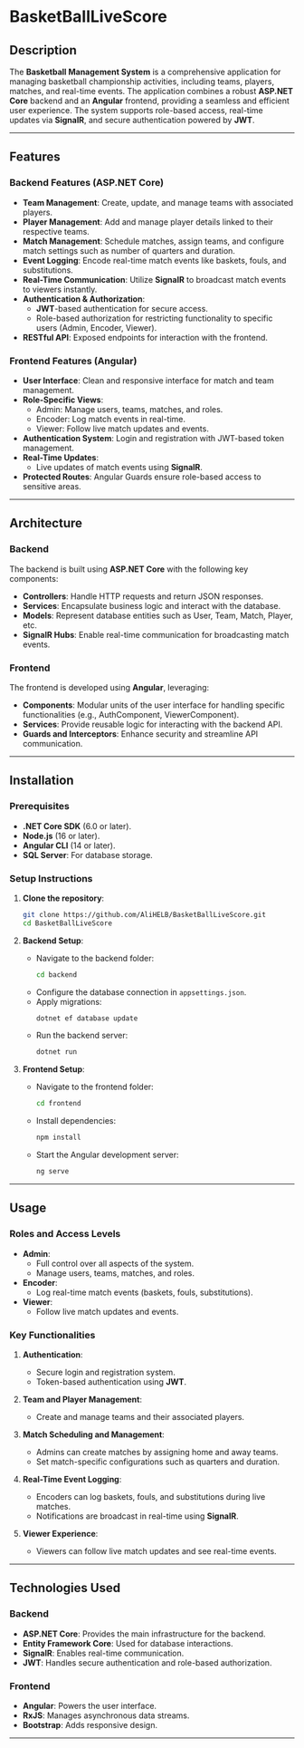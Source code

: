 # BasketBallLiveScore

## Description
The **Basketball Management System** is a comprehensive application for managing basketball championship activities, including teams, players, matches, and real-time events. The application combines a robust **ASP.NET Core** backend and an **Angular** frontend, providing a seamless and efficient user experience. The system supports role-based access, real-time updates via **SignalR**, and secure authentication powered by **JWT**.

---

## Features

### Backend Features (ASP.NET Core)
- **Team Management**: Create, update, and manage teams with associated players.
- **Player Management**: Add and manage player details linked to their respective teams.
- **Match Management**: Schedule matches, assign teams, and configure match settings such as number of quarters and duration.
- **Event Logging**: Encode real-time match events like baskets, fouls, and substitutions.
- **Real-Time Communication**: Utilize **SignalR** to broadcast match events to viewers instantly.
- **Authentication & Authorization**:
  - **JWT**-based authentication for secure access.
  - Role-based authorization for restricting functionality to specific users (Admin, Encoder, Viewer).
- **RESTful API**: Exposed endpoints for interaction with the frontend.

### Frontend Features (Angular)
- **User Interface**: Clean and responsive interface for match and team management.
- **Role-Specific Views**:
  - Admin: Manage users, teams, matches, and roles.
  - Encoder: Log match events in real-time.
  - Viewer: Follow live match updates and events.
- **Authentication System**: Login and registration with JWT-based token management.
- **Real-Time Updates**:
  - Live updates of match events using **SignalR**.
- **Protected Routes**: Angular Guards ensure role-based access to sensitive areas.

---

## Architecture

### Backend
The backend is built using **ASP.NET Core** with the following key components:
- **Controllers**: Handle HTTP requests and return JSON responses.
- **Services**: Encapsulate business logic and interact with the database.
- **Models**: Represent database entities such as User, Team, Match, Player, etc.
- **SignalR Hubs**: Enable real-time communication for broadcasting match events.

### Frontend
The frontend is developed using **Angular**, leveraging:
- **Components**: Modular units of the user interface for handling specific functionalities (e.g., AuthComponent, ViewerComponent).
- **Services**: Provide reusable logic for interacting with the backend API.
- **Guards and Interceptors**: Enhance security and streamline API communication.

---

## Installation

### Prerequisites
- **.NET Core SDK** (6.0 or later).
- **Node.js** (16 or later).
- **Angular CLI** (14 or later).
- **SQL Server**: For database storage.

### Setup Instructions
1. **Clone the repository**:
   ```bash
   git clone https://github.com/AliHELB/BasketBallLiveScore.git
   cd BasketBallLiveScore
   ```

2. **Backend Setup**:
   - Navigate to the backend folder:
     ```bash
     cd backend
     ```
   - Configure the database connection in `appsettings.json`.
   - Apply migrations:
     ```bash
     dotnet ef database update
     ```
   - Run the backend server:
     ```bash
     dotnet run
     ```

3. **Frontend Setup**:
   - Navigate to the frontend folder:
     ```bash
     cd frontend
     ```
   - Install dependencies:
     ```bash
     npm install
     ```
   - Start the Angular development server:
     ```bash
     ng serve
     ```

---

## Usage

### Roles and Access Levels
- **Admin**:
  - Full control over all aspects of the system.
  - Manage users, teams, matches, and roles.
- **Encoder**:
  - Log real-time match events (baskets, fouls, substitutions).
- **Viewer**:
  - Follow live match updates and events.

### Key Functionalities
1. **Authentication**:
   - Secure login and registration system.
   - Token-based authentication using **JWT**.

2. **Team and Player Management**:
   - Create and manage teams and their associated players.

3. **Match Scheduling and Management**:
   - Admins can create matches by assigning home and away teams.
   - Set match-specific configurations such as quarters and duration.

4. **Real-Time Event Logging**:
   - Encoders can log baskets, fouls, and substitutions during live matches.
   - Notifications are broadcast in real-time using **SignalR**.

5. **Viewer Experience**:
   - Viewers can follow live match updates and see real-time events.

---

## Technologies Used

### Backend
- **ASP.NET Core**: Provides the main infrastructure for the backend.
- **Entity Framework Core**: Used for database interactions.
- **SignalR**: Enables real-time communication.
- **JWT**: Handles secure authentication and role-based authorization.

### Frontend
- **Angular**: Powers the user interface.
- **RxJS**: Manages asynchronous data streams.
- **Bootstrap**: Adds responsive design.

---
